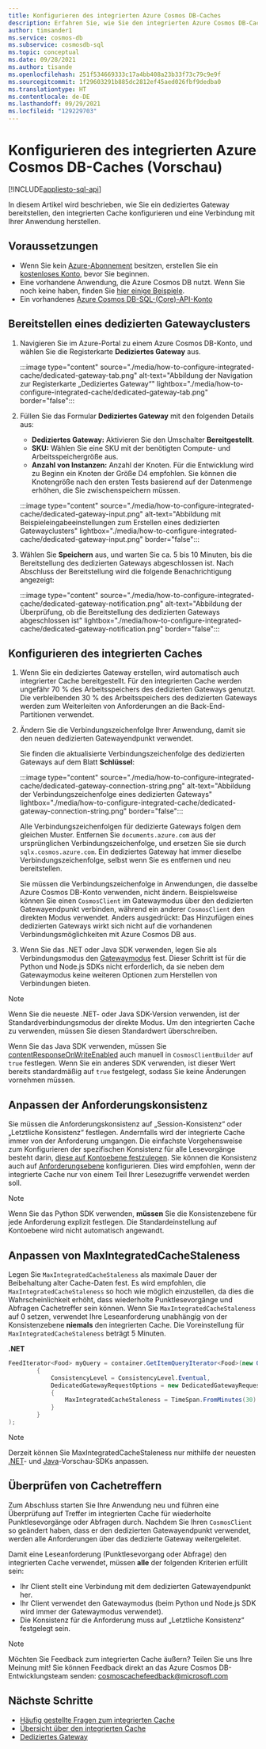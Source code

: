 ```yaml
---
title: Konfigurieren des integrierten Azure Cosmos DB-Caches
description: Erfahren Sie, wie Sie den integrierten Azure Cosmos DB-Cache konfigurieren.
author: timsander1
ms.service: cosmos-db
ms.subservice: cosmosdb-sql
ms.topic: conceptual
ms.date: 09/28/2021
ms.author: tisande
ms.openlocfilehash: 251f534669333c17a4bb408a23b33f73c79c9e9f
ms.sourcegitcommit: 1f29603291b885dc2812ef45aed026fbf9dedba0
ms.translationtype: HT
ms.contentlocale: de-DE
ms.lasthandoff: 09/29/2021
ms.locfileid: "129229703"
---
```

# <a name="how-to-configure-the-azure-cosmos-db-integrated-cache-preview"></a>Konfigurieren des integrierten Azure Cosmos DB-Caches (Vorschau)
[!INCLUDE[appliesto-sql-api](includes/appliesto-sql-api.md)]

In diesem Artikel wird beschrieben, wie Sie ein dediziertes Gateway bereitstellen, den integrierten Cache konfigurieren und eine Verbindung mit Ihrer Anwendung herstellen. 

## <a name="prerequisites"></a>Voraussetzungen

- Wenn Sie kein [Azure-Abonnement](../guides/developer/azure-developer-guide.md#understanding-accounts-subscriptions-and-billing) besitzen, erstellen Sie ein [kostenloses Konto](https://azure.microsoft.com/free/?ref=microsoft.com&utm_source=microsoft.com&utm_medium=docs&utm_campaign=visualstudio), bevor Sie beginnen.
- Eine vorhandene Anwendung, die Azure Cosmos DB nutzt. Wenn Sie noch keine haben, finden Sie [hier einige Beispiele](https://github.com/AzureCosmosDB/labs).
- Ein vorhandenes [Azure Cosmos DB-SQL-(Core)-API-Konto](create-cosmosdb-resources-portal.md)

## <a name="provision-a-dedicated-gateway-cluster"></a>Bereitstellen eines dedizierten Gatewayclusters

1. Navigieren Sie im Azure-Portal zu einem Azure Cosmos DB-Konto, und wählen Sie die Registerkarte **Dediziertes Gateway** aus.

   :::image type="content" source="./media/how-to-configure-integrated-cache/dedicated-gateway-tab.png" alt-text="Abbildung der Navigation zur Registerkarte „Dediziertes Gateway“" lightbox="./media/how-to-configure-integrated-cache/dedicated-gateway-tab.png" border="false":::

2. Füllen Sie das Formular **Dediziertes Gateway** mit den folgenden Details aus:

   * **Dediziertes Gateway:** Aktivieren Sie den Umschalter **Bereitgestellt**. 
   * **SKU:** Wählen Sie eine SKU mit der benötigten Compute- und Arbeitsspeichergröße aus. 
   *  **Anzahl von Instanzen:** Anzahl der Knoten. Für die Entwicklung wird zu Beginn ein Knoten der Größe D4 empfohlen. Sie können die Knotengröße nach den ersten Tests basierend auf der Datenmenge erhöhen, die Sie zwischenspeichern müssen.

   :::image type="content" source="./media/how-to-configure-integrated-cache/dedicated-gateway-input.png" alt-text="Abbildung mit Beispieleingabeeinstellungen zum Erstellen eines dedizierten Gatewayclusters" lightbox="./media/how-to-configure-integrated-cache/dedicated-gateway-input.png" border="false":::

3. Wählen Sie **Speichern** aus, und warten Sie ca. 5 bis 10 Minuten, bis die Bereitstellung des dedizierten Gateways abgeschlossen ist. Nach Abschluss der Bereitstellung wird die folgende Benachrichtigung angezeigt:

   :::image type="content" source="./media/how-to-configure-integrated-cache/dedicated-gateway-notification.png" alt-text="Abbildung der Überprüfung, ob die Bereitstellung des dedizierten Gateways abgeschlossen ist" lightbox="./media/how-to-configure-integrated-cache/dedicated-gateway-notification.png" border="false":::

## <a name="configuring-the-integrated-cache"></a>Konfigurieren des integrierten Caches

1. Wenn Sie ein dediziertes Gateway erstellen, wird automatisch auch integrierter Cache bereitgestellt. Für den integrierten Cache werden ungefähr 70 % des Arbeitsspeichers des dedizierten Gateways genutzt. Die verbleibenden 30 % des Arbeitsspeichers des dedizierten Gateways werden zum Weiterleiten von Anforderungen an die Back-End-Partitionen verwendet.

2.  Ändern Sie die Verbindungszeichenfolge Ihrer Anwendung, damit sie den neuen dedizierten Gatewayendpunkt verwendet.

      Sie finden die aktualisierte Verbindungszeichenfolge des dedizierten Gateways auf dem Blatt **Schlüssel**:
   
      :::image type="content" source="./media/how-to-configure-integrated-cache/dedicated-gateway-connection-string.png" alt-text="Abbildung der Verbindungszeichenfolge eines dedizierten Gateways" lightbox="./media/how-to-configure-integrated-cache/dedicated-gateway-connection-string.png" border="false":::

      Alle Verbindungszeichenfolgen für dedizierte Gateways folgen dem gleichen Muster. Entfernen Sie `documents.azure.com` aus der ursprünglichen Verbindungszeichenfolge, und ersetzen Sie sie durch `sqlx.cosmos.azure.com`. Ein dediziertes Gateway hat immer dieselbe Verbindungszeichenfolge, selbst wenn Sie es entfernen und neu bereitstellen.

      Sie müssen die Verbindungszeichenfolge in Anwendungen, die dasselbe Azure Cosmos DB-Konto verwenden, nicht ändern. Beispielsweise können Sie einen `CosmosClient` im Gatewaymodus über den dedizierten Gatewayendpunkt verbinden, während ein anderer `CosmosClient` den direkten Modus verwendet. Anders ausgedrückt: Das Hinzufügen eines dedizierten Gateways wirkt sich nicht auf die vorhandenen Verbindungsmöglichkeiten mit Azure Cosmos DB aus.

3. Wenn Sie das .NET oder Java SDK verwenden, legen Sie als Verbindungsmodus den [Gatewaymodus](sql-sdk-connection-modes.md#available-connectivity-modes) fest. Dieser Schritt ist für die Python und Node.js SDKs nicht erforderlich, da sie neben dem Gatewaymodus keine weiteren Optionen zum Herstellen von Verbindungen bieten.

> [!NOTE]
> Wenn Sie die neueste .NET- oder Java SDK-Version verwenden, ist der Standardverbindungsmodus der direkte Modus. Um den integrierten Cache zu verwenden, müssen Sie diesen Standardwert überschreiben.

Wenn Sie das Java SDK verwenden, müssen Sie [contentResponseOnWriteEnabled](/java/api/com.azure.cosmos.cosmosclientbuilder.contentresponseonwriteenabled?view=azure-java-stable&preserve-view=true) auch manuell in `CosmosClientBuilder` auf `true` festlegen. Wenn Sie ein anderes SDK verwenden, ist dieser Wert bereits standardmäßig auf `true` festgelegt, sodass Sie keine Änderungen vornehmen müssen.

## <a name="adjust-request-consistency"></a>Anpassen der Anforderungskonsistenz

Sie müssen die Anforderungskonsistenz auf „Session-Konsistenz“ oder „Letztliche Konsistenz“ festlegen. Andernfalls wird der integrierte Cache immer von der Anforderung umgangen. Die einfachste Vorgehensweise zum Konfigurieren der spezifischen Konsistenz für alle Lesevorgänge besteht darin, [diese auf Kontoebene festzulegen](consistency-levels.md#configure-the-default-consistency-level). Sie können die Konsistenz auch auf [Anforderungsebene](how-to-manage-consistency.md#override-the-default-consistency-level) konfigurieren. Dies wird empfohlen, wenn der integrierte Cache nur von einem Teil Ihrer Lesezugriffe verwendet werden soll.

> [!NOTE]
> Wenn Sie das Python SDK verwenden, **müssen** Sie die Konsistenzebene für jede Anforderung explizit festlegen. Die Standardeinstellung auf Kontoebene wird nicht automatisch angewandt.

## <a name="adjust-maxintegratedcachestaleness"></a>Anpassen von MaxIntegratedCacheStaleness

Legen Sie `MaxIntegratedCacheStaleness` als maximale Dauer der Beibehaltung alter Cache-Daten fest. Es wird empfohlen, die `MaxIntegratedCacheStaleness` so hoch wie möglich einzustellen, da dies die Wahrscheinlichkeit erhöht, dass wiederholte Punktlesevorgänge und Abfragen Cachetreffer sein können. Wenn Sie `MaxIntegratedCacheStaleness` auf 0 setzen, verwendet Ihre Leseanforderung unabhängig von der Konsistenzebene **niemals** den integrierten Cache. Die Voreinstellung für `MaxIntegratedCacheStaleness` beträgt 5 Minuten.

**.NET**

```csharp
FeedIterator<Food> myQuery = container.GetItemQueryIterator<Food>(new QueryDefinition("SELECT * FROM c"), requestOptions: new QueryRequestOptions
        {
            ConsistencyLevel = ConsistencyLevel.Eventual,
            DedicatedGatewayRequestOptions = new DedicatedGatewayRequestOptions 
            { 
                MaxIntegratedCacheStaleness = TimeSpan.FromMinutes(30) 
            }
        }
);
```

> [!NOTE]
> Derzeit können Sie MaxIntegratedCacheStaleness nur mithilfe der neuesten [.NET](https://www.nuget.org/packages/Microsoft.Azure.Cosmos/3.17.0-preview)- und [Java](https://mvnrepository.com/artifact/com.azure/azure-cosmos/4.16.0-beta.1)-Vorschau-SDKs anpassen.

## <a name="verify-cache-hits"></a>Überprüfen von Cachetreffern

Zum Abschluss starten Sie Ihre Anwendung neu und führen eine Überprüfung auf Treffer im integrierten Cache für wiederholte Punktlesevorgänge oder Abfragen durch. Nachdem Sie Ihren `CosmosClient` so geändert haben, dass er den dedizierten Gatewayendpunkt verwendet, werden alle Anforderungen über das dedizierte Gateway weitergeleitet.

Damit eine Leseanforderung (Punktlesevorgang oder Abfrage) den integrierten Cache verwendet, müssen **alle** der folgenden Kriterien erfüllt sein:

-   Ihr Client stellt eine Verbindung mit dem dedizierten Gatewayendpunkt her.
-  Ihr Client verwendet den Gatewaymodus (beim Python und Node.js SDK wird immer der Gatewaymodus verwendet).
-   Die Konsistenz für die Anforderung muss auf „Letztliche Konsistenz“ festgelegt sein.

> [!NOTE]
> Möchten Sie Feedback zum integrierten Cache äußern? Teilen Sie uns Ihre Meinung mit! Sie können Feedback direkt an das Azure Cosmos DB-Entwicklungsteam senden: cosmoscachefeedback@microsoft.com


## <a name="next-steps"></a>Nächste Schritte

- [Häufig gestellte Fragen zum integrierten Cache](integrated-cache-faq.md)
- [Übersicht über den integrierten Cache](integrated-cache.md)
- [Dediziertes Gateway](dedicated-gateway.md)
